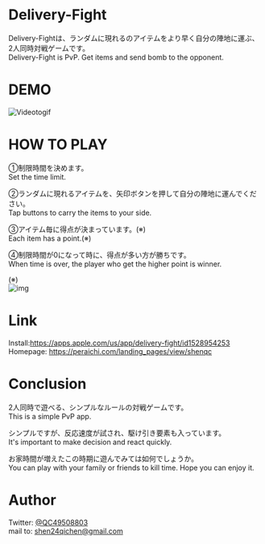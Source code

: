 # Delivery-Fight
Delivery-Fightは、ランダムに現れるのアイテムをより早く自分の陣地に運ぶ、2人同時対戦ゲームです。  
Delivery-Fight is PvP. Get items and send bomb to the opponent.

# DEMO
![Videotogif](https://user-images.githubusercontent.com/66754677/99961624-12fec280-2dd2-11eb-8b3f-af2c42137fbf.gif)


# HOW TO PLAY
①制限時間を決めます。  
Set the time limit.

②ランダムに現れるアイテムを、矢印ボタンを押して自分の陣地に運んでください。  
Tap buttons to carry the items to your side.

③アイテム毎に得点が決まっています。(※)  
Each item has a point.(※)

④制限時間が0になって時に、得点が多い方が勝ちです。  
When time is over, the player who get the higher point is winner.

(※)  
![img](https://user-images.githubusercontent.com/66754677/99960253-c9ad7380-2dcf-11eb-86ca-b5b4295608de.png)




# Link
Install:https://apps.apple.com/us/app/delivery-fight/id1528954253  
Homepage: https://peraichi.com/landing_pages/view/shenqc

# Conclusion
2人同時で遊べる、シンプルなルールの対戦ゲームです。  
This is a simple PvP app.

シンプルですが、反応速度が試され、駆け引き要素も入っています。  
It's important to make decision and react quickly.  

お家時間が増えたこの時期に遊んでみては如何でしょうか。              
You can play with your family or friends to kill time. Hope you can enjoy it.  

# Author
Twitter: [@QC49508803](https://twitter.com/QC49508803)  
mail to: shen24qichen@gmail.com
